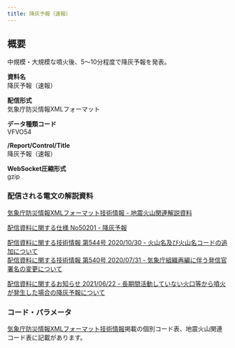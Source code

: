 ```yaml
---
title: 降灰予報（速報）
---
```


## 概要
中規模・大規模な噴火後、5～10分程度で降灰予報を発表。

**資料名** <br/>
 降灰予報（速報）
 
**配信形式** <br/>
 気象庁防災情報XMLフォーマット

**データ種類コード** <br/>
 VFVO54
 
**/Report/Control/Title** <br/>
 降灰予報（速報）

**WebSocket圧縮形式** <br/>
 gzip

### 配信される電文の解説資料
[気象庁防災情報XMLフォーマット技術情報 - 地震火山関連解説資料](https://dmdata.jp/docs/jma/manual/0101-0185.pdf#page=168)
 
 
[配信資料に関する仕様 No50201 - 降灰予報](https://www.data.jma.go.jp/suishin/shiyou/pdf/no50201)


[配信資料に関する技術情報 第544号 2020/10/30 - 火山名及び火山名コードの追加について](https://dmdata.jp/docs/jma/technical/544.pdf) <br/>
[配信資料に関する技術情報 第540号 2020/07/31 - 気象庁組織再編に伴う発信官署名の変更について](https://dmdata.jp/docs/jma/technical/540.pdf) 


[配信資料に関するお知らせ 2021/06/22 - 長期間活動していない火口等から噴火が発生した場合の降灰予報について](https://dmdata.jp/docs/jma/notice/20210622b.pdf)

### コード・パラメータ
[気象庁防災情報XMLフォーマット技術情報](http://xml.kishou.go.jp/tec_material.html)掲載の個別コード表、地震火山関連コード表に記載があります。
